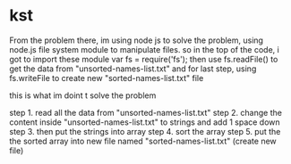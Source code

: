 # kst
From the problem there, im using node js to solve the problem, using node.js file system module to manipulate files.
so in the top of the code, i got to import these module var fs = require('fs');
then use fs.readFile() to get the data from "unsorted-names-list.txt"
and for last step, using fs.writeFile to create new "sorted-names-list.txt" file

this is what im doint t solve the problem

step 1. read all the data from "unsorted-names-list.txt"
step 2. change the content inside "unsorted-names-list.txt" to strings and add 1 space down
step 3. then put the strings into array
step 4. sort the array
step 5. put the the sorted array into new file named "sorted-names-list.txt"  (create new file)

